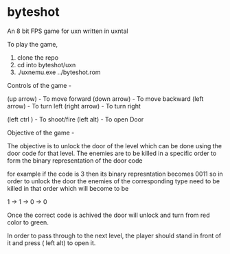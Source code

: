 # byteshot

An 8 bit FPS game for uxn written in uxntal

To play the game,

1. clone the repo
2. cd into byteshot/uxn
3. ./uxnemu.exe ../byteshot.rom

Controls of the game -

(up arrow) - To move forward
(down arrow) - To move backward
(left arrow) - To turn left
(right arrow) - To turn right

(left ctrl ) - To shoot/fire
(left alt) - To open Door

Objective of the game -

The objective is to unlock the door of the level which can be done using the door code for that level. The enemies are to be killed in a specific order to form the binary representation of the door code

for example if the code is 3 then its binary represntation becomes 0011 so in order to unlock the door the enemies of the corresponding type need to be killed in that order which will become to be

1 -> 1 -> 0 -> 0

Once the correct code is achived the door will unlock and turn from red color to green.

In order to pass through to the next level, the player should stand in front of it and press ( left alt) to open it.
